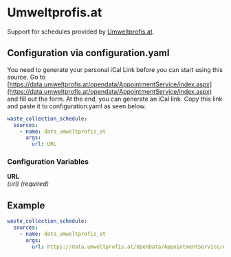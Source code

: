 # Umweltprofis.at

Support for schedules provided by [Umweltprofis.at](https://www.umweltprofis.at).

## Configuration via configuration.yaml

You need to generate your personal iCal Link before you can start using this source. Go to [https://data.umweltprofis.at/opendata/AppointmentService/index.aspx](https://data.umweltprofis.at/opendata/AppointmentService/index.aspx) and fill out the form. At the end, you can generate an iCal link. Copy this link and paste it to configuration.yaml as seen below.

```yaml
waste_collection_schedule:
  sources:
    - name: data_umweltprofis_at
      args:
        url: URL
```

### Configuration Variables

**URL**<br>
*(url) (required)*

## Example

```yaml
waste_collection_schedule:
  sources:
    - name: data_umweltprofis_at
      args:
        url: https://data.umweltprofis.at/OpenData/AppointmentService/AppointmentService.asmx/GetIcalWastePickupCalendar?key=xxx
```